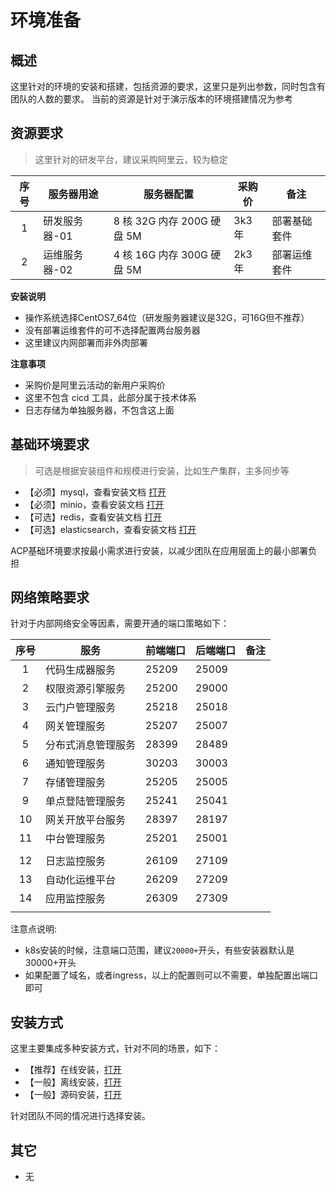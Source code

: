 # 环境准备

## 概述

这里针对的环境的安装和搭建，包括资源的要求，这里只是列出参数，同时包含有团队的人数的要求。
当前的资源是针对于演示版本的环境搭建情况为参考

## 资源要求

> 这里针对的研发平台，建议采购阿里云，较为稳定

| 序号 | 服务器用途     | 服务器配置                | 采购价 | 备注                                   |
| :--: | -------------- | ------------------------- | ------ | -------------------------------------- |
|  1   | 研发服务器-01 | 8 核 32G 内存 200G 硬盘 5M | 3k3 年 | 部署基础套件|
|  2   | 运维服务器-02 | 4 核 16G 内存 300G 硬盘 5M | 2k3 年 | 部署运维套件|

 **安装说明**
 - 操作系统选择CentOS7_64位（研发服务器建议是32G，可16G但不推荐）
 - 没有部署运维套件的可不选择配置两台服务器
 - 这里建议内网部署而非外肉部署

**注意事项**

- 采购价是阿里云活动的新用户采购价
- 这里不包含 cicd 工具，此部分属于技术体系
- 日志存储为单独服务器，不包含这上面

## 基础环境要求

> 可选是根据安装组件和规模进行安装，比如生产集群，主多同步等

- 【必须】mysql，查看安装文档 [打开][mysql]
- 【必须】minio，查看安装文档 [打开][minio]
- 【可选】redis，查看安装文档 [打开][redis]
- 【可选】elasticsearch，查看安装文档 [打开][elasticsearch]

ACP基础环境要求按最小需求进行安装，以减少团队在应用层面上的最小部署负担

[mysql]: /operation/08_mysql/01_MySQL单点安装.md
[redis]: /operation/06_redis/01_Redis单点安装.md
[minio]: /operation/27_minio/01_MinIO单机安装.md
[elasticsearch]: /operation/22_elk/04_elk单机版本安装.md


## 网络策略要求

针对于内部网络安全等因素，需要开通的端口策略如下：

| 序号 | 服务               | 前端端口 | 后端端口 | 备注 |
|:----:|--------------------|----------|----------|------|
| 1    | 代码生成器服务     | 25209    | 25009    |      |
| 2    | 权限资源引擎服务   | 25200    | 29000    |      |
| 3    | 云门户管理服务     | 25218    | 25018    |      |
| 4    | 网关管理服务       | 25207    | 25007    |      |
| 5    | 分布式消息管理服务 | 28399    | 28489    |      |
| 6    | 通知管理服务       | 30203    | 30003    |      |
| 7    | 存储管理服务       | 25205    | 25005    |      |
| 9    | 单点登陆管理服务   | 25241    | 25041    |      |
| 10   | 网关开放平台服务   | 28397    | 28197    |      |
| 11   | 中台管理服务       | 25201    | 25001    |      |
|      |                    |          |          |
| 12   | 日志监控服务       | 26109    | 27109    |      |
| 13   | 自动化运维平台     | 26209    | 27209    |      |
| 14   | 应用监控服务       | 26309    | 27309    |      |
|      |                    |          |          |    |

注意点说明:
- k8s安装的时候，注意端口范围，建议`20000+`开头，有些安装器默认是30000+开头
- 如果配置了域名，或者ingress，以上的配置则可以不需要，单独配置出端口即可

## 安装方式

这里主要集成多种安装方式，针对不同的场景，如下：

- 【推荐】在线安装，[打开][online_install]
- 【一般】离线安装，[打开][offline_install]
- 【一般】源码安装，[打开][source_install]

针对团队不同的情况进行选择安装。

[online_install]: /operation/81_install/21_安装流程.md
[offline_install]: /operation/81_install/25_Docker单独安装.md
[source_install]: /operation/81_install/24_Jenkinsfile安装.md

## 其它

- 无
